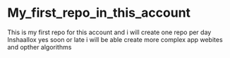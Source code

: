 # My_first_repo_in_this_account
This is my first repo for this account and i will create one repo per day Inshaallox 
yes soon or late i will be able create more complex app webites and opther algorithms
